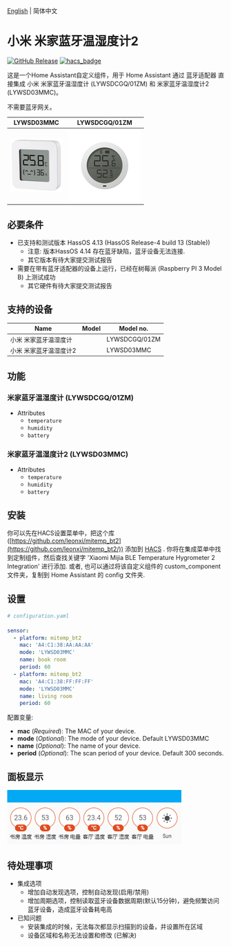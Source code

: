 [English](./README.md) | 简体中文

# 小米 米家蓝牙温湿度计2

[![GitHub Release][releases-shield]][releases]
[![hacs_badge](https://img.shields.io/badge/HACS-Custom-orange.svg)](https://github.com/custom-components/hacs)

这是一个Home Assistant自定义组件，用于 Home Assistant 通过 蓝牙适配器 直接集成 小米 米家蓝牙温湿度计 (LYWSDCGQ/01ZM) 和 米家蓝牙温湿度计2 (LYWSD03MMC)。

不需要蓝牙网关。

| LYWSD03MMC | LYWSDCGQ/01ZM |
| ---------------------- | ---------------------- |
| ![LYWSD03MMC](/pictures/LYWSD03MMC.jpg) | ![LYWSDCGQ/01ZM](/pictures/LYWSDCGQ01ZM.jpg) |

## 必要条件

* 已支持和测试版本 HassOS 4.13 (HassOS Release-4 build 13 (Stable))
  * 注意: 版本HassOS 4.14 存在蓝牙缺陷，蓝牙设备无法连接.
  * 其它版本有待大家提交测试报告
* 需要在带有蓝牙适配器的设备上运行，已经在树莓派 (Raspberry PI 3 Model B) 上测试成功
  * 其它硬件有待大家提交测试报告

## 支持的设备

| Name                   | Model                  | Model no. |
| ---------------------- | ---------------------- | --------- |
| 小米 米家蓝牙温湿度计  |  | LYWSDCGQ/01ZM |
| 小米 米家蓝牙温湿度计2  |  | LYWSD03MMC  |

## 功能

### 米家蓝牙温湿度计 (LYWSDCGQ/01ZM)

- Attributes
  - `temperature`
  - `humidity`
  - `battery`

### 米家蓝牙温湿度计2 (LYWSD03MMC)

- Attributes
  - `temperature`
  - `humidity`
  - `battery`

## 安装

你可以先在HACS设置菜单中，把这个库 ([https://github.com/leonxi/mitemp_bt2](https://github.com/leonxi/mitemp_bt2/)) 添加到 [HACS](https://hacs.xyz/) . 你将在集成菜单中找到定制组件，然后查找关键字 'Xiaomi Mijia BLE Temperature Hygrometer 2 Integration' 进行添加. 或者, 也可以通过将该自定义组件的 custom_component 文件夹，复制到 Home Assistant 的 config 文件夹.

## 设置

```yaml
# configuration.yaml

sensor:
  - platform: mitemp_bt2
    mac: 'A4:C1:38:AA:AA:AA'
    mode: 'LYWSD03MMC'
    name: book room
    period: 60
  - platform: mitemp_bt2
    mac: 'A4:C1:38:FF:FF:FF'
    mode: 'LYWSD03MMC'
    name: living room
    period: 60
```

配置变量:
- **mac** (*Required*): The MAC of your device.
- **mode** (*Optional*): The mode of your device. Default LYWSD03MMC
- **name** (*Optional*): The name of your device.
- **period** (*Optional*): The scan period of your device. Default 300 seconds.

## 面板显示

  ![LYWSD03MMC_PANEL_SHOW](/pictures/sample_panel_1.png)

## 待处理事项

- 集成选项
  - 增加自动发现选项，控制自动发现(启用/禁用)
  - 增加周期选项，控制读取蓝牙设备数据周期(默认15分钟)，避免频繁访问蓝牙设备，造成蓝牙设备耗电高
- 已知问题
  - 安装集成的时候，无法每次都显示扫描到的设备，并设置所在区域
  - 设备区域和名称无法设置和修改 (已解决)

[releases-shield]: https://img.shields.io/github/release/leonxi/mitemp_bt2.svg
[releases]: https://github.com/leonxi/mitemp_bt2/releases
